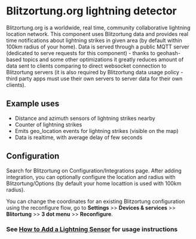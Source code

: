Blitzortung.org lightning detector
============

Blitzortung.org is a worldwide, real time, community collaborative lightning location network. This component uses Blitzortung data and provides real time notifications about lightning strikes in given area (by default within 100km radius of your home). Data is served through a public MQTT server (dedicated to serve requests for this component) - thanks to geohash-based topics and some other optimizations it greatly reduces amount of data sent to clients comparing to direct websocket connection to Blitzortung servers (it is also required by Blitzortung data usage policy - third party apps must use their own servers to server data for their own clients).

## Example uses

- Distance and azimuth sensors of lightning strikes nearby
- Counter of lightning strikes
- Emits geo_location events for lightning strikes (visible on the map)
- Data is realtime, with average delay of few seconds

## Configuration

Search for Blitzortung on Configuration/Integrations page. After adding integration, you can optionally configure the location and radius with Blitzortung/Options (by default your home locattion is used with 100km radius).

You can change the coordinates for an existing Blitzortung configuration using the reconfigure flow, go to **Settings** >> **Devices & services** >> **Blitortung** >> **3 dot menu** >> **Reconfigure**.

### See [How to Add a Lightning Sensor](https://www.vcloudinfo.com/2020/08/adding-a-lightning-sensor-to-home-assistant.html) for usage instructions